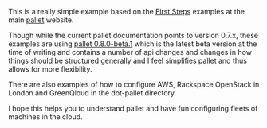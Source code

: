 This is a really simple example based on the [First
Steps](http://palletops.com/doc/first-steps/) examples at the main
[pallet](http://palletops.com/) website.

Though while the current pallet documentation points to version 0.7.x,
these examples are using [pallet
0.8.0-beta.1](https://github.com/pallet/pallet) which is the latest
beta version at the time of writing and contains a number of api
changes and changes in how things should be structured generally and I
feel simplifies pallet and thus allows for more flexibility.

There are also examples of how to configure AWS, Rackspace OpenStack
in London and GreenQloud in the dot-pallet directory.

I hope this helps you to understand pallet and have fun configuring
fleets of machines in the cloud.

